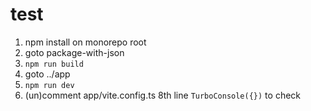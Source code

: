# test

1. npm install on monorepo root
2. goto package-with-json
3. `npm run build`
4. goto ../app
3. `npm run dev`
4. (un)comment app/vite.config.ts 8th line `TurboConsole({})` to check
